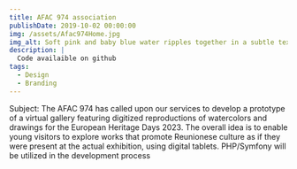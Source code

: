 ```yaml
---
title: AFAC 974 association
publishDate: 2019-10-02 00:00:00
img: /assets/Afac974Home.jpg
img_alt: Soft pink and baby blue water ripples together in a subtle texture.
description: |
  Code availaible on github
tags:
  - Design
  - Branding
---
```


Subject:
The AFAC 974 has called upon our services to develop a prototype of a virtual gallery featuring digitized reproductions of watercolors and drawings for the European Heritage Days 2023. The overall idea is to enable young visitors to explore works that promote Reunionese culture as if they were present at the actual exhibition, using digital tablets. PHP/Symfony will be utilized in the development process
